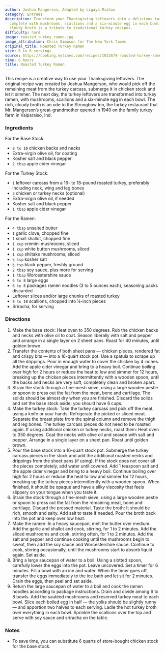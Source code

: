 ```yaml
---
author: Joshua Mangerson, Adapted by Ligaya Mishan
category: Entrees
description: Transform your Thanksgiving leftovers into a delicious turkey ramen,
  complete with mushrooms, scallions and a six-minute egg in each bowl. The rich,
  cloudy broth is a tribute to traditional turkey recipes.
difficulty: hard
image: roasted_turkey_ramen.jpg
image_attribution: Chris Simpson for The New York Times
original_title: Roasted Turkey Ramen
size: 6 to 8 servings
source: https://cooking.nytimes.com/recipes/1023674-roasted-turkey-ramen
time: 6 hours
title: Roasted Turkey Ramen
---
```

This recipe is a creative way to use your Thanksgiving leftovers. The original recipe was created by Joshua Mangerson, who would pick off the remaining meat from the turkey carcass, submerge it in chicken stock and let it simmer. The next day, the turkey leftovers are transformed into turkey ramen, with mushrooms, scallions and a six-minute egg in each bowl. The rich, cloudy broth is an ode to the Strongbow Inn, the turkey restaurant that Mr. Mangerson’s great-grandmother opened in 1940 on the family turkey farm in Valparaiso, Ind. 

### Ingredients

For the Base Stock:
* `8 to 10` chicken backs and necks
* Extra-virgin olive oil, for coating
* Kosher salt and black pepper
* `2 tbsp` apple cider vinegar

For the Turkey Stock:
* `1` leftover carcass from a 16- to 18-pound roasted turkey, preferably including neck, wing and leg bones
* `3` chicken or turkey necks (optional)
* Extra-virgin olive oil, if needed
* Kosher salt and black pepper
* `1 tbsp` apple cider vinegar

For the Ramen:
* `4 tbsp` unsalted butter
* `1` garlic clove, chopped fine
* `1` small shallot, chopped fine
* `1 cup` cremini mushrooms, sliced
* `1 cup` white button mushrooms, sliced
* `1 cup` shiitake mushrooms, sliced
* `¼ tsp` kosher salt
* `¼ tsp` black pepper, freshly ground
* `2 tbsp` soy sauce, plus more for serving
* `1 tbsp` Worcestershire sauce
* `6 to 8` large eggs
* `6 to 8` packages ramen noodles (3 to 5 ounces each), seasoning packs discarded
* Leftover slices and/or large chunks of roasted turkey
* `8 to 10` scallions, chopped into ¼-inch pieces
* Sriracha, for serving

### Directions

1. Make the base stock: Heat oven to 350 degrees. Rub the chicken backs and necks with olive oil to coat. Season liberally with salt and pepper and arrange in a single layer on 2 sheet pans. Roast for 40 minutes, until golden brown.
2. Transfer the contents of both sheet pans — chicken pieces, rendered fat and crispy bits — into a 16-quart stock pot. Use a spatula to scrape up all the drippings. Pour in enough water to cover the chicken by 4 inches. Add the apple cider vinegar and bring to a heavy boil. Continue boiling over high for 2 hours or reduce the heat to low and simmer for 12 hours, breaking up the chicken pieces intermittently with a wooden spoon, until the backs and necks are very soft, completely clean and broken apart.
3. Strain the stock through a fine-mesh sieve, using a large wooden pestle or spoon to press out the fat from the meat, bone and cartilage. The solids should be almost dry when you are finished. Discard the solids and set the base stock aside; you should have 6 cups.
4. Make the turkey stock: Take the turkey carcass and pick off the meat, using a knife or your hands. Refrigerate the picked or sliced meat. Separate the breast plate from the spinal column and remove the thigh and leg bones. The turkey carcass pieces do not need to be roasted again. If using additional chicken or turkey necks, roast them: Heat oven to 350 degrees. Coat the necks with olive oil and season with salt and pepper. Arrange in a single layer on a sheet pan. Roast until golden brown.
5. Pour the base stock into a 16-quart stock pot. Submerge the turkey carcass pieces in the stock and add the additional roasted necks and drippings from the sheet pans (if using). If the stock does not cover all the pieces completely, add water until covered. Add 1 teaspoon salt and the apple cider vinegar and bring to a heavy boil. Continue boiling over high for 2 hours or reduce the heat to low and simmer for 12 hours, breaking up the turkey pieces intermittently with a wooden spoon. When finished, it should be opaque and have a silky viscosity that feels slippery on your tongue when you taste it.
6. Strain the stock through a fine-mesh sieve, using a large wooden pestle or spoon to press out the fat from the remaining meat, bone and cartilage. Discard the pressed material. Taste the broth: It should be rich, smooth and salty. Add salt to taste if needed. Pour the broth back into the pot and keep over low heat.
7. Make the ramen: In a heavy saucepan, melt the butter over medium. Add the garlic and shallot and cook, stirring, for 1 to 2 minutes. Add the sliced mushrooms and cook, stirring often, for 1 to 2 minutes. Add the salt and pepper and continue cooking until the mushrooms begin to sweat, then add the soy sauce and Worcestershire sauce. Continue to cook, stirring occasionally, until the mushrooms start to absorb liquid again. Set aside.
8. Bring a large saucepan of water to a boil. Using a slotted spoon, carefully lower the eggs into the pot. Leave uncovered. Set a timer for 6 minutes. Fill a bowl with an ice and water. When the timer goes off, transfer the eggs immediately to the ice bath and let sit for 2 minutes. Drain the eggs, then peel and set aside.
9. Return the large saucepan of water to a boil and cook the ramen noodles according to package instructions. Drain and divide among 6 to 8 bowls. Add the sautéed mushrooms and reserved turkey meat to each bowl. Slice each boiled egg in half — the yolks should be slightly runny — and apportion two halves to each serving. Ladle the hot turkey broth over everything in each bowl. Sprinkle the scallions over the top and serve with soy sauce and sriracha on the table.

### Notes

- To save time, you can substitute 6 quarts of store-bought chicken stock for the base stock.